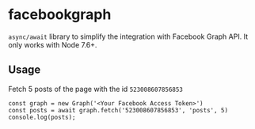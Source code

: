 # facebookgraph 

`async/await` library to simplify the integration with Facebook Graph API. It only works with Node 7.6+.

## Usage  

Fetch 5 posts of the page with the id `523008607856853`

```
const graph = new Graph('<Your Facebook Access Token>')
const posts = await graph.fetch('523008607856853', 'posts', 5)
console.log(posts);
```
